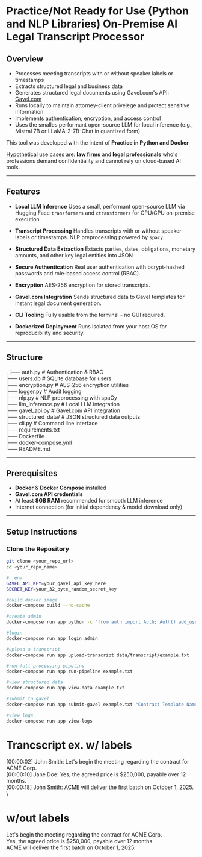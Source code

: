 # **Practice/Not Ready for Use (Python and NLP Libraries)** On-Premise AI Legal Transcript Processor

## Overview
- Processes meeting transcripts with or without speaker labels or timestamps
- Extracts structured legal and business data
- Generates structured legal documents using Gavel.com's API: [Gavel.com](https://www.gavel.io)
- Runs locally to maintain attorney-client privelege and protect sensitive information
- Implements authentication, encryption, and access control
- Uses the smalles performant open-source LLM for local inference (e.g., Mistral 7B or LLaMA-2-7B-Chat in quantized form)

This tool was developed with the intent of **Practice in Python and Docker**

Hypothetical use cases are: **law firms** and **legal professionals** who's professions demand confidentiality and cannot rely on cloud-based AI tools.

---

## Features
- **Local LLM Inference**
 Uses a small, performant open-source LLM via Hugging Face `transformers` and   `ctransformers` for CPU/GPU on-premise execution.

- **Transcript Processing**
 Handles transcripts with or without speaker labels or timestamps. NLP preprocessing powered by `spacy`.

- **Structured Data Extraction**
 Extacts parties, dates, obligations, monetary amounts, and other key legal entities into JSON

- **Secure Authentication**
 Real user authentication with bcrypt-hashed passwords and role-based access control (RBAC).

- **Encryption**
 AES-256 encryption for stored transcripts.

- **Gavel.com Integration**
 Sends structured data to Gavel templates for instant legal document generation.

- **CLI Tooling**
 Fully usable from the terminal - no GUI required.

- **Dockerized Deployment**
 Runs isolated from your host OS for reproducibility and security.

---

## Structure

.
├── auth.py # Authentication & RBAC \
├── users.db # SQLite database for users \
├── encryption.py # AES-256 encryption utilities \
├── logger.py # Audit logging \
├── nlp.py # NLP preprocessing with spaCy \
├── llm_inference.py # Local LLM integration \
├── gavel_api.py # Gavel.com API integration \
├── structured_data/ # JSON structured data outputs \
├── cli.py # Command line interface \
├── requirements.txt \
├── Dockerfile \
├── docker-compose.yml \
└── README.md 

---

## Prerequisites
- **Docker** & **Docker Compose** installed
- **Gavel.com API credentials**
- At least **8GB RAM** recommended for smooth LLM inference
- Internet connection (for initial dependency & model download only)

---

## Setup Instructions

### Clone the Repository
```bash
git clone <your_repo_url>
cd <your_repo_name>

# .env
GAVEL_API_KEY=your_gavel_api_key_here
SECRET_KEY=your_32_byte_random_secret_key

#build docker image
docker-compose build --no-cache

#create admin 
docker-compose run app python -c "from auth import Auth; Auth().add_user('admin', 'YourPassword123', 'admin')"

#login
docker-compose run app login admin

#upload a transcript
docker-compose run app upload-transcript data/transcript/example.txt

#run full processing pipeline
docker-compose run app run-pipeline example.txt

#view structured data
docker-compose run app view-data example.txt

#submit to gavel
docker-compose run app submit-gavel example.txt "Contract Template Name"

#view logs
docker-compose run app view-logs
```

# Trancscript ex. w/ labels
[00:00:02] John Smith: Let's begin the meeting regarding the contract for ACME Corp. \
[00:00:10] Jane Doe: Yes, the agreed price is $250,000, payable over 12 months. \
[00:00:18] John Smith: ACME will deliver the first batch on October 1, 2025. \

# w/out labels
Let's begin the meeting regarding the contract for ACME Corp. \
Yes, the agreed price is $250,000, payable over 12 months. \
ACME will deliver the first batch on October 1, 2025.
